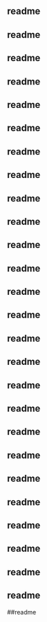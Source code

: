 ## readme














## readme














## readme














## readme














## readme














## readme














## readme














## readme














## readme














## readme














## readme














## readme














## readme














## readme














## readme














## readme














## readme














## readme














## readme














## readme














## readme














## readme














## readme














## readme














## readme














## readme







##readme

